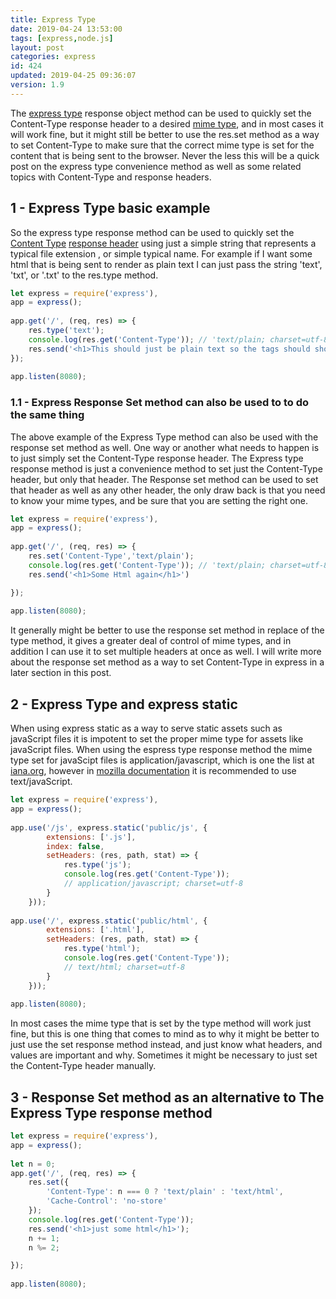 ```yaml
---
title: Express Type
date: 2019-04-24 13:53:00
tags: [express,node.js]
layout: post
categories: express
id: 424
updated: 2019-04-25 09:36:07
version: 1.9
---
```


The [express type](https://expressjs.com/en/api.html#res.type) response object method can be used to quickly set the Content-Type response header to a desired [mime type](https://developer.mozilla.org/en-US/docs/Web/HTTP/Basics_of_HTTP/MIME_types), and in most cases it will work fine, but it might still be better to use the res.set method as a way to set Content-Type to make sure that the correct mime type is set for the content that is being sent to the browser. Never the less this will be a quick post on the express type convenience method as well as some related topics with Content-Type and response headers.

<!-- more -->

## 1 - Express Type basic example

So the express type response method can be used to quickly set the [Content Type](https://developer.mozilla.org/en-US/docs/Web/HTTP/Headers/Content-Type) [response header](https://developer.mozilla.org/en-US/docs/Web/HTTP/Headers) using just a simple string that represents a typical file extension , or simple typical name. For example if I want some html that is being sent to render as plain text I can just pass the string 'text', 'txt', or '.txt' to the res.type method.

```js
let express = require('express'),
app = express();
 
app.get('/', (req, res) => {
    res.type('text');
    console.log(res.get('Content-Type')); // 'text/plain; charset=utf-8'
    res.send('<h1>This should just be plain text so the tags should show in the browser</h1>')
});
 
app.listen(8080);
```

### 1.1 - Express Response Set method can also be used to to do the same thing

The above example of the Express Type method can also be used with the response set method as well. One way or another what needs to happen is to just simply set the Content-Type response header. The Express type response method is just a convenience method to set just the Content-Type header, but only that header. The Response set method can be used to set that header as well as any other header, the only draw back is that you need to know your mime types, and be sure that you are setting the right one.

```js
let express = require('express'),
app = express();
 
app.get('/', (req, res) => {
    res.set('Content-Type','text/plain');
    console.log(res.get('Content-Type')); // 'text/plain; charset=utf-8'
    res.send('<h1>Some Html again</h1>')

});
 
app.listen(8080);
```

It generally might be better to use the response set method in replace of the type method, it gives a greater deal of control of mime types, and in addition I can use it to set multiple headers at once as well. I will write more about the response set method as a way to set Content-Type in express in a later section in this post.

## 2 - Express Type and express static

When using express static as a way to serve static assets such as javaScript files it is impotent to set the proper mime type for assets like javaScript files. When using the espress type response method the mime type set for javaScipt files is application/javascript, which is one the list at [iana.org](http://www.iana.org/assignments/media-types/media-types.xhtml#text), however in [mozilla documentation](https://developer.mozilla.org/en-US/docs/Web/HTTP/Basics_of_HTTP/MIME_types/Complete_list_of_MIME_types) it is recommended to use text/javaScript.

```js
let express = require('express'),
app = express();
 
app.use('/js', express.static('public/js', {
        extensions: ['.js'],
        index: false,
        setHeaders: (res, path, stat) => {
            res.type('js');
            console.log(res.get('Content-Type'));
            // application/javascript; charset=utf-8
        }
    }));
 
app.use('/', express.static('public/html', {
        extensions: ['.html'],
        setHeaders: (res, path, stat) => {
            res.type('html');
            console.log(res.get('Content-Type'));
            // text/html; charset=utf-8
        }
    }));
 
app.listen(8080);
```

In most cases the mime type that is set by the type method will work just fine, but this is one thing that comes to mind as to why it might be better to just use the set response method instead, and just know what headers, and values are important and why. Sometimes it might be necessary to just set the Content-Type header manually.

## 3 - Response Set method as an alternative to The Express Type response method

```js
let express = require('express'),
app = express();
 
let n = 0;
app.get('/', (req, res) => {
    res.set({
        'Content-Type': n === 0 ? 'text/plain' : 'text/html',
        'Cache-Control': 'no-store'
    });
    console.log(res.get('Content-Type'));
    res.send('<h1>just some html</h1>');
    n += 1;
    n %= 2;

});
 
app.listen(8080);
```
